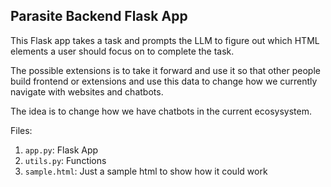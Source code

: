 ## Parasite Backend Flask App

This Flask app takes a task and prompts the LLM to figure out which HTML elements a user should focus on to complete the task.

The possible extensions is to take it forward and use it so that other people build frontend or extensions and use this data to change how we currently navigate with websites and chatbots.

The idea is to change how we have chatbots in the current ecosysystem.

Files:
1. `app.py`: Flask App
2. `utils.py`: Functions
3. `sample.html`: Just a sample html to show how it could work
